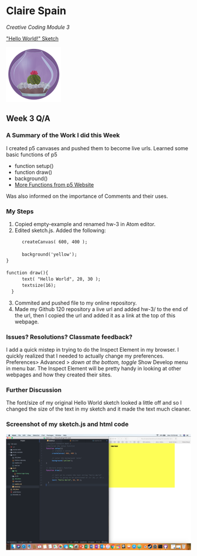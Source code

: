 # Claire Spain
*Creative Coding Module 3*

["Hello World!" Sketch](https://clarissaspain.github.io/120-work/hw-3/)

![Baby Cactus](img/Cactus-Logo-2.png "Caspian")

## Week 3 Q/A
### A Summary of the Work I did this Week
I created p5 canvases and pushed them to become live urls. Learned some basic functions of p5
  - function setup()
  - function draw()
  - background()
  - [More Functions from p5 Website](https://p5js.org/reference/)

Was also informed on the importance of Comments and their uses.
### My Steps
1. Copied empty-example and renamed hw-3 in Atom editor.
2. Edited sketch.js. Added the following:

```html
      createCanvas( 600, 400 );

      background('yellow');
}

function draw(){
      text( "Hello World", 20, 30 );
      textsize(16);
  }
```
3. Commited and pushed file to my online repository.
4. Made my Github 120 repository a live url and added hw-3/ to the end of the url, then I copied the url and added it as a link at the top of this webpage.

### Issues? Resolutions? Classmate feedback?
I add a quick mistep in trying to do the Inspect Element in my browser. I quickly realized that I needed to actually change my preferences. Preferences> Advanced > *down at the bottom, toggle* Show Develop menu in menu bar. The Inspect Element will be pretty handy in looking at other webpages and how they created their sites.

### Further Discussion
The font/size of my original Hello World sketch looked a little off and so I changed the size of the text in my sketch and it made the text much cleaner.

### Screenshot of my sketch.js and html code
![Screenshot of Sketch and html code in editor](img/hw-3_editor.png)
